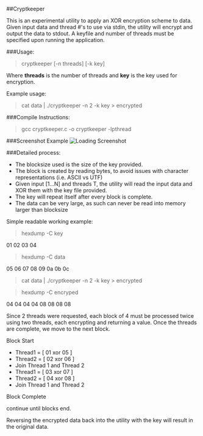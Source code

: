 ##Cryptkeeper

This is an experimental utility to apply an XOR encryption scheme to data.
Given input data and thread #'s to use via stdin, the utility will encrypt and output the data to stdout.
A keyfile and number of threads must be specified upon running the application.

###Usage:

> cryptkeeper [-n threads] [-k key]

Where **threads** is the number of threads and **key** is the key used for encryption.

Example usage:

> cat data | ./cryptkeeper -n 2 -k key > encrypted


###Compile Instructions:

> gcc cryptkeeper.c -o cryptkeeper -lpthread

###Screenshot Example
![Loading Screenshot](../screenshots/screenshots/screenshot.png?raw=true)

###Detailed process:

* The blocksize used is the size of the key provided.
* The block is created by reading bytes, to avoid issues with character representations (i.e. ASCII vs UTF)
* Given input [1...N] and threads T, the utility will read the input data and XOR them with the key file provided.
* The key will repeat itself after every block is complete.
* The data can be very large, as such can never be read into memory larger than blocksize

Simple readable working example:

> hexdump -C key

01 02 03 04

> hexdump -C data

05 06 07 08 09 0a 0b 0c

> cat data | ./cryptkeeper -n 2 -k key > encrypted

> hexdump -C encryped

04 04 04 04 08 08 08 08

Since 2 threads were requested, each block of 4 must be processed twice using two threads, each encrypting and returning a value.
Once the threads are complete, we move to the next block.

Block Start
* Thread1 = [ 01 xor 05 ]
* Thread2 = [ 02 xor 06 ]
* Join Thread 1 and Thread 2
* Thread1 = [ 03 xor 07 ]
* Thread2 = [ 04 xor 08 ]
* Join Thread 1 and Thread 2  

Block Complete

continue until blocks end.

Reversing the encrypted data back into the utility with the key will result in the original data.
